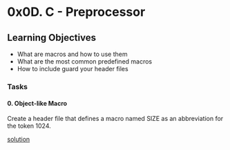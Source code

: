 # 0x0D. C - Preprocessor

## Learning Objectives
- What are macros and how to use them
- What are the most common predefined macros
- How to include guard your header files

### Tasks

#### 0. Object-like Macro
Create a header file that defines a macro named SIZE as an abbreviation for the token 1024.

[solution](/0x0D-preprocessor/0-object_like_macro.h)

